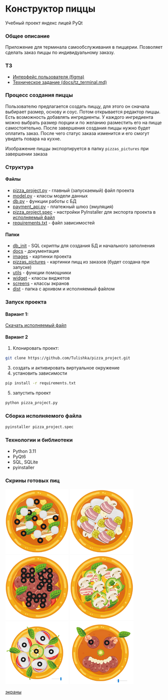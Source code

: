 # Конструктор пиццы

Учебный проект яндекс лицей PyQt

### Общее описание

Приложение для терминала самообслуживания в пиццерии. Позволяет сделать заказ пиццы по индивидуальному заказу.

### ТЗ

* [Интерфейс пользователя (figma)](https://www.figma.com/design/GnL1HHSoZgVWraLhC70lMX/pizza_designer?node-id=0-1&t=3cG2pVHnpJpBUBtz-1)
* [Техническое задание (docs/tz_terminal.md)](docs/tz_terminal.md)


### Процесс создания пиццы


Пользователю предлагается создать пиццу, для этого он сначала выбирает размер, основу и соус. Потом открывается редактор пиццы. Есть возможность добавлять ингредиенты. У каждого ингредиента можно выбрать размер порции и по желанию разместить его на пицце самостоятельно. После завершения создания пиццы нужно будет оплатить заказ. После чего статус заказа изменится и его смогут увидеть повара на кухне. 

Изображение пиццы экспортируется в папку `pizzas_pictures` при завершении заказа

### Структура
#### Файлы
* [pizza_project.py](pizza_project.py) - главный (запускаемый) файл проекта
* [model.py](model.py) - классы модели данных
* [db.py](db.py) - функции работы с БД
* [payment_api.py](payment_api.py) - платежный шлюз (эмуляция)
* [pizza_project.spec](pizza_project.spec) - настройки PyInstaller для экспорта проекта в [исполняемый файл](dist/pizza_project.zip)
* [requirements.txt](requirements.txt) - файл зависимостей
  
#### Папки
* [db_init](db_init) - SQL скрипты для создания БД и начального заполнения
* [docs](docs) - документация
* [images](images) - картинки проекта
* [pizzas_pictures](pizzas_pictures) - картинки пицц из заказов (будет создана при запуске)
* [utils](utils) - функции помощники
* [widget](widget) - классы виджетов
* [screens](screens) - классы экранов
* [dist](dist) - папка с архивом и исполняемый файлом


### Запуск проекта

#### Вариант 1:
[Скачать исполняемый файл](dist/pizza_project.zip)

#### Вариант 2
1. Клонировать проект:
```bash
git clone https://github.com/Tulishka/pizza_project.git
```
3. создать и активировать виртуальное окружение
4. установить зависимости
```bash
pip install -r requirements.txt
```
5. запустить проект
```bash
python pizza_project.py
```

### Сборка исполняемого файла

```bash
pyinstaller pizza_project.spec
```

### Технологии и библиотеки

* Python 3.11
* PyQt6
* SQL, SQLite
* pyinstaller

### Скрины готовых пиц

<img src="images/welcome_image.png" width="200">
<img src="images/welcome_image2.png" width="200">
<img src="images/welcome_image3.png" width="200">
<img src="images/welcome_image4.png" width="200">
<img src="images/welcome_image5.png" width="200">
<img src="images/welcome_image6.png" width="200">

[экраны](docs/screens.png)



